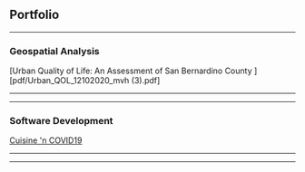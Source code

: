 ## Portfolio

---

### Geospatial Analysis 

[Urban Quality of Life: An Assessment of San Bernardino County
][pdf/Urban_QOL_12102020_mvh  (3).pdf]



---


---

### Software Development 

[Cuisine 'n COVID19](https://github.com/mvonherrmann-bit/Cuisine_n_COVID19)


---




---
